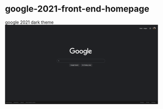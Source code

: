 # google-2021-front-end-homepage
google 2021 dark theme
![ss](https://raw.githubusercontent.com/relre/google-2021-front-end-homepage/main/screenshot.PNG)
